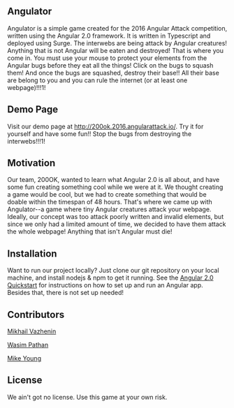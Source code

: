 ## Angulator

Angulator is a simple game created for the 2016 Angular Attack competition, written using the Angular 2.0 framework. It is written in Typescript and deployed using Surge.
The interwebs are being attack by Angular creatures! Anything that is not Angular will be eaten and destroyed! That is where you come in. You must use your mouse to protect your elements from the Angular bugs before they eat all the things!
Click on the bugs to squash them! And once the bugs are squashed, destroy their base!! All their base are belong to you and you can rule the internet (or at least one webpage)!!!1!

## Demo Page

Visit our demo page at <a href="http://200ok.2016.angularattack.io/">http://200ok.2016.angularattack.io/</a>. Try it for yourself and have some fun!! Stop the bugs from destroying the interwebs!!!1! 

## Motivation

Our team, 200OK, wanted to learn what Angular 2.0 is all about, and have some fun creating something cool while we were at it. We thought creating a game would be cool, but we had to create something that would be doable within the timespan of 48 hours. That's where we came up with Angulator--a game where tiny Angular creatures attack your webpage. Ideally, our concept was too attack poorly written and invalid elements, but since we only had a limited amount of time, we decided to have them attack the whole webpage! Anything that isn't Angular must die!

## Installation

Want to run our project locally? Just clone our git repository on your local machine, and install nodejs & npm to get it running.
See the [Angular 2.0 Quickstart](https://angular.io/docs/ts/latest/quickstart.html) for instructions on how to set up and run an Angular app. Besides that, there is not set up needed!

## Contributors

[Mikhail Vazhenin](https://github.com/MikeVaz)

[Wasim Pathan](https://github.com/wasimpathan5)

[Mike Young](https://github.com/orofbrown)

## License

We ain't got no license. Use this game at your own risk.